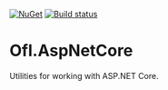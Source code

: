[![NuGet](https://img.shields.io/nuget/v/Ofl.AspNetCore.svg)](https://www.nuget.org/packages/Ofl.AspNetCore/)
[![Build status](https://ci.appveyor.com/api/projects/status/hqejn4vxu3iq231w?svg=true)](https://ci.appveyor.com/project/OneFrameLink/ofl-aspnetcore)

# Ofl.AspNetCore
Utilities for working with ASP.NET Core.
